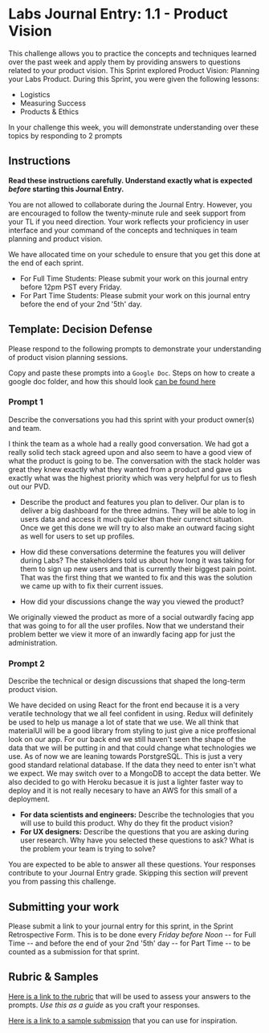 # Labs Journal Entry: 1.1 - Product Vision

This challenge allows you to practice the concepts and techniques learned over the past week and apply them by providing answers to questions related to your product vision. This Sprint explored Product Vision: Planning your Labs Product. During this Sprint, you were given the following lessons:

- Logistics
- Measuring Success
- Products & Ethics

In your challenge this week, you will demonstrate understanding over these topics by responding to 2 prompts

## Instructions

**Read these instructions carefully. Understand exactly what is expected _before_ starting this Journal Entry.**

You are not allowed to collaborate during the Journal Entry. However, you are encouraged to follow the twenty-minute rule and seek support from your TL if you need direction. Your work reflects your proficiency in user interface and your command of the concepts and techniques in team planning and product vision.

We have allocated time on your schedule to ensure that you get this done at the end of each sprint.

- For Full Time Students: Please submit your work on this journal entry before 12pm PST every Friday.
- For Part Time Students: Please submit your work on this journal entry before the end of your 2nd '5th' day.

## Template: Decision Defense

Please respond to the following prompts to demonstrate your understanding of product vision planning sessions.

Copy and paste these prompts into a `Google Doc`. Steps on how to create a google doc folder, and how this should look [can be found here](https://www.notion.so/lambdaschool/Labs-Journal-Entry-Submission-Logistics-a6003eb8288b4fd1af0fb40a1a42d278)

### Prompt 1

Describe the conversations you had this sprint with your product owner(s) and team.

I think the team as a whole had a really good conversation. We had got a really solid tech stack agreed upon and also seem to have a good view of what the product is going to be. The conversation with the stack holder was great they knew exactly what they wanted from a product and gave us exactly what was the highest priority which was very helpful for us to flesh out our PVD. 

- Describe the product and features you plan to deliver.
Our plan is to deliver a big dashboard for the three admins. They will be able to log in users data and access it much quicker than their currenct situation. Once we get this done we will try to also make an outward facing sight as well for users to set up profiles.

- How did these conversations determine the features you will deliver during Labs?
The stakeholders told us about how long it was taking for them to sign up new users and that is currently their biggest pain point. That was the first thing that we wanted to fix and this was the solution we came up with to fix their current issues.

- How did your discussions change the way you viewed the product?

We originally viewed the product as more of a social outwardly facing app that was going to for all the user profiles. Now that we understand their problem better we view it more of an inwardly facing app for just the administration.

### Prompt 2

Describe the technical or design discussions that shaped the long-term product vision.

We have decided on using React for the front end because it is a very veratile technology that we all feel confident in using. Redux will definitely be used to help us manage a lot of state that we use. We all think that materialUI will be a good library from styling to just give a nice proffesional look on our app. For our back end we still haven't seen the shape of the data that we will be putting in and that could change what technologies we use. As of now we are leaning towards PorstgreSQL. This is just a very good standard relational database. If the data they need to enter isn't what we expect. We may switch over to a MongoDB to accept the data better. We also decided to go with Heroku becasue it is just a lighter faster way to deploy and it is not really necesary to have an AWS for this small of a deployment.

- **For data scientists and engineers:** Describe the technologies that you will use to build this product. Why do they fit the product vision?
- **For UX designers:** Describe the questions that you are asking during user research. Why have you selected these questions to ask? What is the problem your team is trying to solve?

You are expected to be able to answer all these questions. Your responses contribute to your Journal Entry grade. Skipping this section _will_ prevent you from passing this challenge.

## Submitting your work

Please submit a link to your journal entry for this sprint, in the Sprint Retrospective Form. This is to be done every _Friday before Noon_ -- for Full Time -- and before the end of your 2nd '5th' day -- for Part Time -- to be counted as a submission for that sprint.

## Rubric & Samples

[Here is a link to the rubric](https://www.notion.so/lambdaschool/1-1-Rubric-Product-Vision-35451a1d7aa74ec799fa963f275e9a0c) that will be used to assess your answers to the prompts. _Use this as a guide_ as you craft your responses.

[Here is a link to a sample submission](https://docs.google.com/document/d/1H7eJ92uM_6xB4qPtVgQMSf4CfbHPuVDqr4mb1LaG8nk/edit) that you can use for inspiration.
